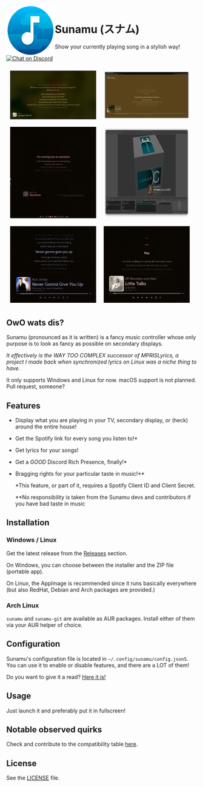<img alt="Logo" src="assets/icons/icon.svg" width="128px" height="128px" align="left"/>

# Sunamu (スナム)
Show your currently playing song in a stylish way!

[![Chat on Discord](https://img.shields.io/discord/1002639896600645732?color=blue&label=Chat%20on%20Discord&logo=discord&logoColor=white&style=for-the-badge)](https://discord.gg/cnkMUu9Z7b)

<div style="display: flex; justify-items: space-between; flex-wrap: wrap; width: 100%">
<img alt="Lyrics preview" src="assets/preview_lyrics.png" style="width: 45%; height: auto; margin: 2%" />
<img alt="Browser preview" src="assets/preview_browser.png" style="width: 45%; height: auto; margin: 2%" />
<img alt="Widget preview" src="assets/preview_widget.png" style="width: 45%; height: auto; margin: 2%" />
<img alt="OBS source preview" src="assets/preview_obs.png" style="width: 45%; height: auto; margin: 2%" />
<img alt="Sunamu will never gonna give you up" src="assets/preview_widget_2.png" style="width: 45%; height: auto; margin: 2%" />
<img alt="Hey!" src="assets/preview_widget_3.png" style="width: 45%; height: auto; margin: 2%" />

</div>

## OwO wats dis?

Sunamu (pronounced as it is written) is a fancy music controller whose only purpose is to look as fancy as possible on secondary displays.

_It effectively is the WAY TOO COMPLEX successor of MPRISLyrics, a project I made back when synchronized lyrics on Linux was a niche thing to have._

It only supports Windows and Linux for now. macOS support is not planned. Pull request, someone?

## Features

- Display what you are playing in your TV, secondary display, or (heck) around the entire house!
- Get the Spotify link for every song you listen to!*
- Get lyrics for your songs!
- Get a _GOOD_ Discord Rich Presence, finally!*
- Bragging rights for your particular taste in music!**

  *This feature, or part of it, requires a Spotify Client ID and Client Secret.

  **No responsibility is taken from the Sunamu devs and contributors if you have bad taste in music

## Installation

### Windows / Linux

Get the latest release from the [Releases](https://github.com/NyaomiDEV/Sunamu/releases/latest) section.

On Windows, you can choose between the installer and the ZIP file (portable app).

On Linux, the AppImage is recommended since it runs basically everywhere (but also RedHat, Debian and Arch packages are provided.)

### Arch Linux

`sunamu` and `sunamu-git` are available as AUR packages. Install either of them via your AUR helper of choice.

## Configuration

Sunamu's configuration file is located in `~/.config/sunamu/config.json5`. You can use it to enable or disable features, and there are a LOT of them!

Do you want to give it a read? [Here it is!](assets/config.json5)

## Usage

Just launch it and preferably put it in fullscreen!

## Notable observed quirks

Check and contribute to the compatibility table [here](COMPATIBILITY.md).

## License

See the [LICENSE](LICENSE) file.
